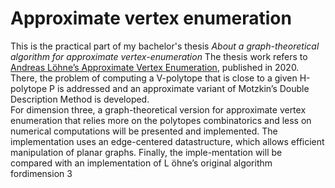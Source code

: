 # Approximate vertex enumeration

This is the practical part of my bachelor's thesis *About a graph-theoretical algorithm for approximate vertex-enumeration*
The thesis work refers to [Andreas Löhne’s Approximate Vertex Enumeration](https://arxiv.org/abs/2007.06325), published in 2020. 
There, the problem of computing a V-polytope that is close to a given H-polytope P is addressed and an approximate variant of Motzkin’s Double Description Method is developed.  
For dimension three, a graph-theoretical version for approximate vertex enumeration that relies more on the polytopes combinatorics and less on numerical computations will be presented and implemented.  The implementation uses an edge-centered datastructure, which allows efficient manipulation of planar graphs.  Finally, the imple-mentation will be compared with an implementation of L ̈ohne’s original algorithm fordimension 3
